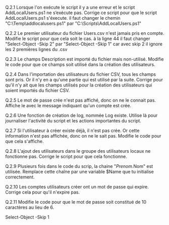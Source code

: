 Q.2.1 Lorsque l'on exécute le script il y a une erreur et le script AddLocalUsers.ps1 ne s’exécute pas.
Corrige ce script pour que le script AddLocalUsers.ps1 s'éxecute.
 il faut changer le chemin "C:\Temp\addlocalusers.ps1" par "C:\Scripts\AddLocalUsers.ps1"

Q.2.2 Le premier utilisateur du fichier Users.csv n'est jamais pris en compte. Modifie le script pour que cela soit le cas.
à la ligne 44 il faut changer "Select-Object -Skip 2" par "Select-Object -Skip 1" car avec skip 2 il ignore les 2 premières lignes du .csv

Q.2.3 Le champs Description est importé du fichier mais non-utilisé. Modifie le code pour que ce champs soit utilisé dans la création des utilisateurs.


Q.2.4 Dans l'importation des utilisateurs du fichier CSV, tous les champs sont pris. Or il n'y en a qu'une partie qui est utilisé par la suite. Corrige pour qu'il n'y ait que les champs utilisés pour la création des utilisateurs qui soient importés du fichier CSV.

Q.2.5 Le mot de passe crée n'est pas affiché, donc on ne le connait pas. Affiche le avec le message indiquant qu'un compte est crée.

Q.2.6 Une fonction de création de log, nommée Log existe. Utilise là pour journaliser l'activité du script et les actions importantes du script.

Q.2.7 Si l'utilisateur à créer existe déjà, il n'est pas crée. Or cette information n'est pas affichée, donc on ne le sait pas. Modifie le code pour que cela s'affiche.

Q.2.8 L'ajout des utilisateurs dans le groupe des utilisateurs locaux ne fonctionne pas. Corrige le script pour que cela fonctionne.

Q.2.9 Plusieurs fois dans le code du scrip, la chaine "$Prenom.$Nom" est utilisée. Remplace cette chaîne par une variable $Name que tu initialise correctement.

Q.2.10 Les comptes utilisateurs créer ont un mot de passe qui expire. Corrige cela pour qu'il n'expire pas.

Q.2.11 Modifie le code pour que le mot de passe soit constitué de 10 caractères au lieu de 6.

Select-Object -Skip 1
